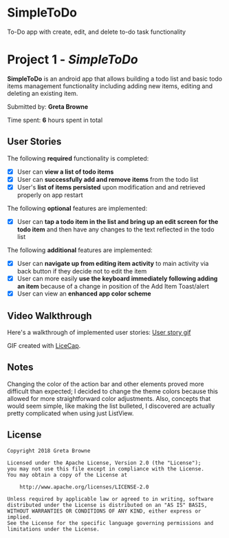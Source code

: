 # SimpleToDo
To-Do app with create, edit, and delete to-do task functionality
# Project 1 - *SimpleToDo*

**SimpleToDo** is an android app that allows building a todo list and basic todo items management functionality including adding new items, editing and deleting an existing item.

Submitted by: **Greta Browne**

Time spent: **6** hours spent in total

## User Stories

The following **required** functionality is completed:

* [x] User can **view a list of todo items**
* [x] User can **successfully add and remove items** from the todo list
* [x] User's **list of items persisted** upon modification and and retrieved properly on app restart

The following **optional** features are implemented:

* [x] User can **tap a todo item in the list and bring up an edit screen for the todo item** and then have any changes to the text reflected in the todo list

The following **additional** features are implemented:

* [x] User can **navigate up from editing item activity** to main activity via back button if they decide not to edit the item
* [x] User can more easily **use the keyboard immediately following adding an item** because of a change in position of the Add Item Toast/alert
* [x] User can view an **enhanced app color scheme** 

## Video Walkthrough

Here's a walkthrough of implemented user stories:
[User story gif ](https://i.imgur.com/BVtNQLY.gif)

GIF created with [LiceCap](http://www.cockos.com/licecap/).

## Notes

Changing the color of the action bar and other elements proved more difficult than expected; I decided to change the theme colors because this allowed for more straightforward color adjustments. Also, concepts that would seem simple, like making the list bulleted, I discovered are actually pretty complicated when using just ListView.

## License

    Copyright 2018 Greta Browne

    Licensed under the Apache License, Version 2.0 (the "License");
    you may not use this file except in compliance with the License.
    You may obtain a copy of the License at

        http://www.apache.org/licenses/LICENSE-2.0

    Unless required by applicable law or agreed to in writing, software
    distributed under the License is distributed on an "AS IS" BASIS,
    WITHOUT WARRANTIES OR CONDITIONS OF ANY KIND, either express or implied.
    See the License for the specific language governing permissions and
    limitations under the License.
